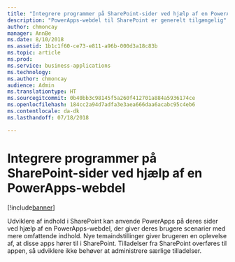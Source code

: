 ```yaml
---
title: "Integrere programmer på SharePoint-sider ved hjælp af en PowerApps-webdel"
description: "PowerApps-webdel til SharePoint er generelt tilgængelig"
author: chmoncay
manager: AnnBe
ms.date: 8/10/2018
ms.assetid: 1b1c1f60-ce73-e811-a96b-000d3a18c83b
ms.topic: article
ms.prod: 
ms.service: business-applications
ms.technology: 
ms.author: chmoncay
audience: Admin
ms.translationtype: HT
ms.sourcegitcommit: 0b40bb3c98145f5a260f412701a884a5936174ce
ms.openlocfilehash: 184cc2a94d7adfa3e3aea666daa6acabc95c4eb6
ms.contentlocale: da-dk
ms.lasthandoff: 07/18/2018

---
```

# <a name="embed-applications-on-sharepoint-pages-using-a-powerapps-web-part"></a>Integrere programmer på SharePoint-sider ved hjælp af en PowerApps-webdel


[!include[banner](../../includes/banner.md)]

Udviklere af indhold i SharePoint kan anvende PowerApps på deres sider ved hjælp af en PowerApps-webdel, der giver deres brugere scenarier med mere omfattende indhold. Nye temaindstillinger giver brugeren en oplevelse af, at disse apps hører til i SharePoint. Tilladelser fra SharePoint overføres til appen, så udviklere ikke behøver at administrere særlige tilladelser.

